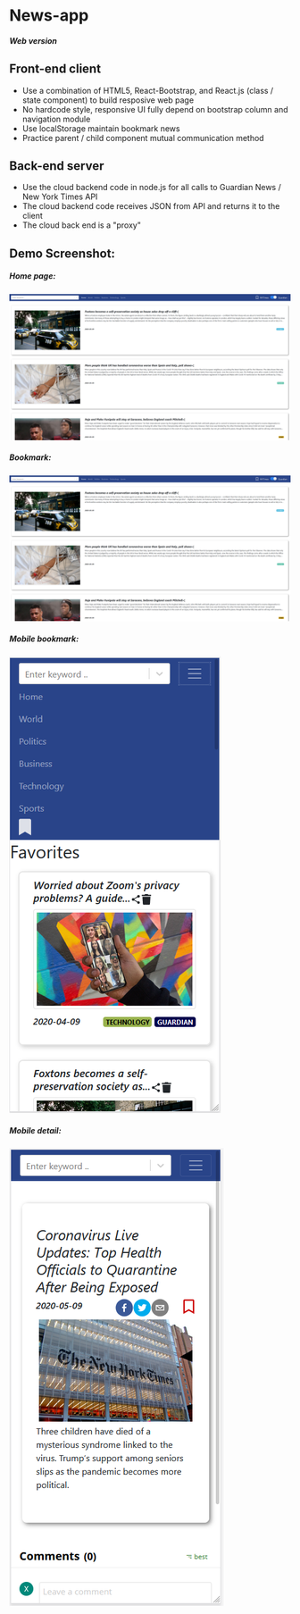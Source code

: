 # News-app
##### Web version

## Front-end client

- Use a combination of HTML5, React-Bootstrap, and React.js (class / state component) to build resposive web page
- No hardcode style, responsive UI fully depend on bootstrap column and navigation module
- Use localStorage maintain bookmark news
- Practice parent / child component mutual communication method

## Back-end server

- Use the cloud backend code in node.js for all calls to Guardian News / New York Times API
- The cloud backend code receives JSON from API and returns it to the client
- The cloud back end is a "proxy"

## Demo Screenshot:

##### Home page:

![home](https://github.com/xiaohai0313/News-app/blob/master/screenshot/page1.png)

##### Bookmark:

![bookmark](https://github.com/xiaohai0313/News-app/blob/master/screenshot/page1.png)

##### Mobile bookmark:

![mbookmark](https://github.com/xiaohai0313/News-app/blob/master/screenshot/cell1.png)

##### Mobile detail:

![mdetail](https://github.com/xiaohai0313/News-app/blob/master/screenshot/cell2.png)
